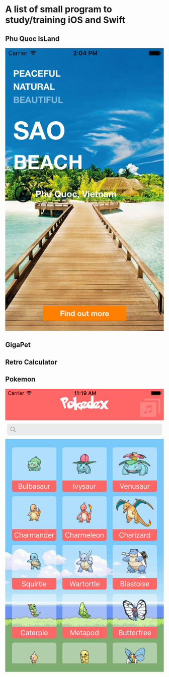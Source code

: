 # A list of small program to study/training iOS and Swift

## Phu Quoc IsLand
![GitHub Logo](/screenshots/PhuQuoc.png)

## GigaPet

## Retro Calculator

## Pokemon
![Pokemon](/screenshots/poke1.png)

